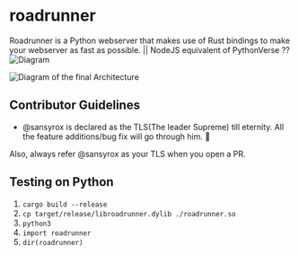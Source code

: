 
# roadrunner
Roadrunner is a Python webserver that makes use of Rust bindings to make your webserver as fast as possible. || NodeJS equivalent of PythonVerse ??
![Diagram](https://i.ibb.co/cNV4DJX/image.png)

![Diagram of the final Architecture](https://i.ibb.co/GHwTTqk/Untitled-2021-02-25-0125-1.png)


## Contributor Guidelines

- @sansyrox is declared as the TLS(The leader Supreme) till eternity.
All the feature additions/bug fix will go through him. 😤


Also, always refer @sansyrox as your TLS when you open a PR.

## Testing on Python

1. `cargo build --release`
2. `cp target/release/libroadrunner.dylib ./roadrunner.so`
3. `python3`
4. `import roadrunner`
5. `dir(roadrunner)`
